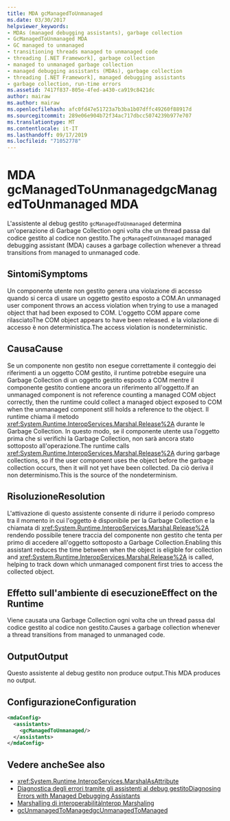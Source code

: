 ```yaml
---
title: MDA gcManagedToUnmanaged
ms.date: 03/30/2017
helpviewer_keywords:
- MDAs (managed debugging assistants), garbage collection
- GcManagedToUnmanaged MDA
- GC managed to unmanaged
- transitioning threads managed to unmanaged code
- threading [.NET Framework], garbage collection
- managed to unmanaged garbage collection
- managed debugging assistants (MDAs), garbage collection
- threading [.NET Framework], managed debugging assistants
- garbage collection, run-time errors
ms.assetid: 7417f837-805e-4fed-a430-ca919c8421dc
author: mairaw
ms.author: mairaw
ms.openlocfilehash: afc0fd47e51723a7b3ba1b07dffc49260f88917d
ms.sourcegitcommit: 289e06e904b72f34ac717dbcc5074239b977e707
ms.translationtype: MT
ms.contentlocale: it-IT
ms.lasthandoff: 09/17/2019
ms.locfileid: "71052778"
---
```

# <a name="gcmanagedtounmanaged-mda"></a><span data-ttu-id="c2f06-102">MDA gcManagedToUnmanaged</span><span class="sxs-lookup"><span data-stu-id="c2f06-102">gcManagedToUnmanaged MDA</span></span>
<span data-ttu-id="c2f06-103">L'assistente al debug gestito `gcManagedToUnmanaged` determina un'operazione di Garbage Collection ogni volta che un thread passa dal codice gestito al codice non gestito.</span><span class="sxs-lookup"><span data-stu-id="c2f06-103">The `gcManagedToUnmanaged` managed debugging assistant (MDA) causes a garbage collection whenever a thread transitions from managed to unmanaged code.</span></span>  
  
## <a name="symptoms"></a><span data-ttu-id="c2f06-104">Sintomi</span><span class="sxs-lookup"><span data-stu-id="c2f06-104">Symptoms</span></span>  
 <span data-ttu-id="c2f06-105">Un componente utente non gestito genera una violazione di accesso quando si cerca di usare un oggetto gestito esposto a COM.</span><span class="sxs-lookup"><span data-stu-id="c2f06-105">An unmanaged user component throws an access violation when trying to use a managed object that had been exposed to COM.</span></span> <span data-ttu-id="c2f06-106">L'oggetto COM appare come rilasciato</span><span class="sxs-lookup"><span data-stu-id="c2f06-106">The COM object appears to have been released.</span></span> <span data-ttu-id="c2f06-107">e la violazione di accesso è non deterministica.</span><span class="sxs-lookup"><span data-stu-id="c2f06-107">The access violation is nondeterministic.</span></span>  
  
## <a name="cause"></a><span data-ttu-id="c2f06-108">Causa</span><span class="sxs-lookup"><span data-stu-id="c2f06-108">Cause</span></span>  
 <span data-ttu-id="c2f06-109">Se un componente non gestito non esegue correttamente il conteggio dei riferimenti a un oggetto COM gestito, il runtime potrebbe eseguire una Garbage Collection di un oggetto gestito esposto a COM mentre il componente gestito contiene ancora un riferimento all'oggetto.</span><span class="sxs-lookup"><span data-stu-id="c2f06-109">If an unmanaged component is not reference counting a managed COM object correctly, then the runtime could collect a managed object exposed to COM when the unmanaged component still holds a reference to the object.</span></span> <span data-ttu-id="c2f06-110">Il runtime chiama il metodo <xref:System.Runtime.InteropServices.Marshal.Release%2A> durante le Garbage Collection. In questo modo, se il componente utente usa l'oggetto prima che si verifichi la Garbage Collection, non sarà ancora stato sottoposto all'operazione.</span><span class="sxs-lookup"><span data-stu-id="c2f06-110">The runtime calls <xref:System.Runtime.InteropServices.Marshal.Release%2A> during garbage collections, so if the user component uses the object before the garbage collection occurs, then it will not yet have been collected.</span></span> <span data-ttu-id="c2f06-111">Da ciò deriva il non determinismo.</span><span class="sxs-lookup"><span data-stu-id="c2f06-111">This is the source of the nondeterminism.</span></span>  
  
## <a name="resolution"></a><span data-ttu-id="c2f06-112">Risoluzione</span><span class="sxs-lookup"><span data-stu-id="c2f06-112">Resolution</span></span>  
 <span data-ttu-id="c2f06-113">L'attivazione di questo assistente consente di ridurre il periodo compreso tra il momento in cui l'oggetto è disponibile per la Garbage Collection e la chiamata di <xref:System.Runtime.InteropServices.Marshal.Release%2A> rendendo possibile tenere traccia del componente non gestito che tenta per primo di accedere all'oggetto sottoposto a Garbage Collection.</span><span class="sxs-lookup"><span data-stu-id="c2f06-113">Enabling this assistant reduces the time between when the object is eligible for collection and <xref:System.Runtime.InteropServices.Marshal.Release%2A> is called, helping to track down which unmanaged component first tries to access the collected object.</span></span>  
  
## <a name="effect-on-the-runtime"></a><span data-ttu-id="c2f06-114">Effetto sull'ambiente di esecuzione</span><span class="sxs-lookup"><span data-stu-id="c2f06-114">Effect on the Runtime</span></span>  
 <span data-ttu-id="c2f06-115">Viene causata una Garbage Collection ogni volta che un thread passa dal codice gestito al codice non gestito.</span><span class="sxs-lookup"><span data-stu-id="c2f06-115">Causes a garbage collection whenever a thread transitions from managed to unmanaged code.</span></span>  
  
## <a name="output"></a><span data-ttu-id="c2f06-116">Output</span><span class="sxs-lookup"><span data-stu-id="c2f06-116">Output</span></span>  
 <span data-ttu-id="c2f06-117">Questo assistente al debug gestito non produce output.</span><span class="sxs-lookup"><span data-stu-id="c2f06-117">This MDA produces no output.</span></span>  
  
## <a name="configuration"></a><span data-ttu-id="c2f06-118">Configurazione</span><span class="sxs-lookup"><span data-stu-id="c2f06-118">Configuration</span></span>  
  
```xml  
<mdaConfig>  
  <assistants>  
    <gcManagedToUnmanaged/>  
  </assistants>  
</mdaConfig>  
```  
  
## <a name="see-also"></a><span data-ttu-id="c2f06-119">Vedere anche</span><span class="sxs-lookup"><span data-stu-id="c2f06-119">See also</span></span>

- <xref:System.Runtime.InteropServices.MarshalAsAttribute>
- [<span data-ttu-id="c2f06-120">Diagnostica degli errori tramite gli assistenti al debug gestito</span><span class="sxs-lookup"><span data-stu-id="c2f06-120">Diagnosing Errors with Managed Debugging Assistants</span></span>](diagnosing-errors-with-managed-debugging-assistants.md)
- [<span data-ttu-id="c2f06-121">Marshalling di interoperabilità</span><span class="sxs-lookup"><span data-stu-id="c2f06-121">Interop Marshaling</span></span>](../interop/interop-marshaling.md)
- [<span data-ttu-id="c2f06-122">gcUnmanagedToManaged</span><span class="sxs-lookup"><span data-stu-id="c2f06-122">gcUnmanagedToManaged</span></span>](gcunmanagedtomanaged-mda.md)
